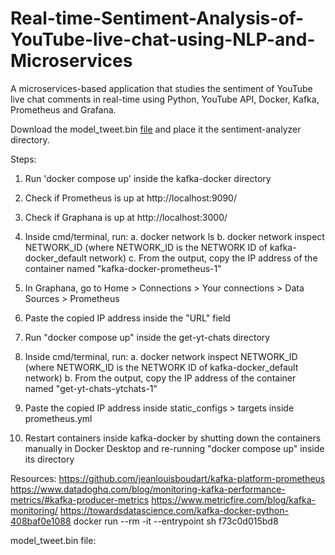 # Real-time-Sentiment-Analysis-of-YouTube-live-chat-using-NLP-and-Microservices
A microservices-based application that studies the sentiment of YouTube live chat comments in real-time using Python, YouTube API, Docker, Kafka, Prometheus and Grafana.

Download the model_tweet.bin [file](https://drive.google.com/file/d/1X6OaERlUnJNXjz26CNOnP6XcOXZPNqV9/view?usp=sharing) and place it the sentiment-analyzer directory.


Steps:
1. Run 'docker compose up' inside the kafka-docker directory

2. Check if Prometheus is up at http://localhost:9090/

3. Check if Graphana is up at http://localhost:3000/

4. Inside cmd/terminal, run:
    a. docker network ls
    b. docker network inspect NETWORK_ID
        (where NETWORK_ID is the NETWORK ID of kafka-docker_default network)
    c. From the output, copy the IP address of the container named "kafka-docker-prometheus-1"

5. In Graphana, go to Home > Connections > Your connections > Data Sources > Prometheus

6. Paste the copied IP address inside the "URL" field

7. Run "docker compose up" inside the get-yt-chats directory

8. Inside cmd/terminal, run:
    a. docker network inspect NETWORK_ID
        (where NETWORK_ID is the NETWORK ID of kafka-docker_default network)
    b. From the output, copy the IP address of the container named "get-yt-chats-ytchats-1"

9. Paste the copied IP address inside static_configs > targets inside prometheus.yml

10. Restart containers inside kafka-docker by shutting down the containers manually in Docker Desktop and re-running "docker compose up" inside its directory

Resources:
https://github.com/jeanlouisboudart/kafka-platform-prometheus
https://www.datadoghq.com/blog/monitoring-kafka-performance-metrics/#kafka-producer-metrics
https://www.metricfire.com/blog/kafka-monitoring/
https://towardsdatascience.com/kafka-docker-python-408baf0e1088
docker run --rm -it --entrypoint sh f73c0d015bd8


model_tweet.bin file:
